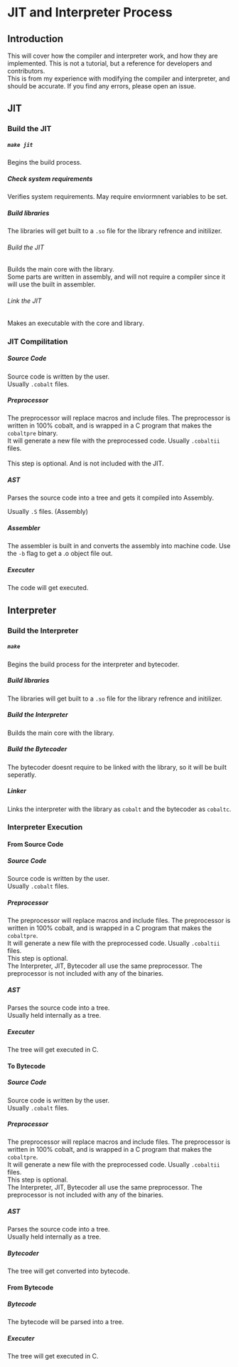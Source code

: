 # JIT and Interpreter Process

## Introduction
This will cover how the compiler and interpreter work, and how they are
implemented. This is not a tutorial, but a reference for developers and
contributors.
</br>
This is from my experience with modifying the compiler and interpreter, and
should be accurate. If you find any errors, please open an issue.

## JIT
### Build the JIT
##### `make jit`
Begins the build process.
##### Check system requirements
Verifies system requirements. May require enviormnent variables to be set.
##### Build libraries
The libraries will get built to a `.so` file for the library refrence and
initilizer.
###### Build the JIT
Builds the main core with the library.
</br>
Some parts are written in assembly, and will not require a compiler since 
it will use the built in assembler.
</br>
###### Link the JIT
Makes an executable with the core and library.
### JIT Compilitation
##### Source Code
Source code is written by the user.
</br>
Usually `.cobalt` files.

##### Preprocessor
The preprocessor will replace macros and include files. The preprocessor is
written in 100% cobalt, and is wrapped in a C program that makes the `cobaltpre`
binary.
</br>
It will generate a new file with the preprocessed code. Usually `.cobaltii` files.
</br>
</br>
This step is optional. And is not included with the JIT.

##### AST
Parses the source code into a tree and gets it compiled into Assembly.

Usually `.S` files. (Assembly)
##### Assembler
The assembler is built in and converts the assembly into machine code.  Use the 
`-b` flag to get a .o object file out.
##### Executer
The code will get executed.
## Interpreter
### Build the Interpreter
##### `make`
Begins the build process for the interpreter and bytecoder.
##### Build libraries
The libraries will get built to a `.so` file for the library refrence and
initilizer.
##### Build the Interpreter
Builds the main core with the library.

##### Build the Bytecoder
The bytecoder doesnt require to be linked with the library, so it will be built
seperatly.

##### Linker
Links the interpreter with the library as `cobalt` and the bytecoder as `cobaltc`.
### Interpreter Execution
#### From Source Code
##### Source Code
Source code is written by the user.
</br>
Usually `.cobalt` files.

##### Preprocessor
The preprocessor will replace macros and include files. The preprocessor is
written in 100% cobalt, and is wrapped in a C program that makes the `cobaltpre`.
</br>
It will generate a new file with the preprocessed code. Usually `.cobaltii` files.
</br>
This step is optional.
</br>
The Interpreter, JIT, Bytecoder all use the same preprocessor. The preprocessor is not included with any of the binaries.

##### AST
Parses the source code into a tree.
</br>
Usually held internally as a tree.

##### Executer
The tree will get executed in C.
#### To Bytecode
##### Source Code
Source code is written by the user.
</br>
Usually `.cobalt` files.

##### Preprocessor
The preprocessor will replace macros and include files. The preprocessor is
written in 100% cobalt, and is wrapped in a C program that makes the `cobaltpre`.
</br>
It will generate a new file with the preprocessed code. Usually `.cobaltii` files.
</br>
This step is optional.
</br>
The Interpreter, JIT, Bytecoder all use the same preprocessor. The preprocessor is not included with any of the binaries.

##### AST
Parses the source code into a tree.
</br>
Usually held internally as a tree.

##### Bytecoder
The tree will get converted into bytecode.
#### From Bytecode
##### Bytecode
The bytecode will be parsed into a tree.
##### Executer
The tree will get executed in C.